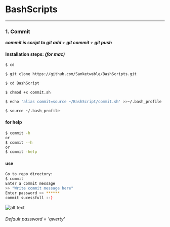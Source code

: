 # BashScripts
********************************************************************
### 1. Commit

  ***commit is script to git add + git commit + git push***
  
#### Installation steps: *(for mac)*
   ```bash
 $ cd
 
 $ git clone https://github.com/Sanketwable/BashScripts.git
 
 $ cd BashScript
 
 $ chmod +x commit.sh
 
 $ echo 'alias commit=source ~/BashScript/commit.sh' >>~/.bash_profile
 
 $ source ~/.bash_profile
   ```
#### for help 
  ```bash
  $ commit -h
  or
  $ commit --h
  or
  $ commit -help
  ```
#### use
  ```bash
  Go to repo directory:
  $ commit
  Enter a commit message
  >> "Write commit message here"
  Enter password >> ******
  commit sucessfull :-)
  ```
  ![alt text](https://github.com/Sanketwable/BashScripts/blob/master/img/terminalimage.png)
###### Default password = 'qwerty'
                        
                      
